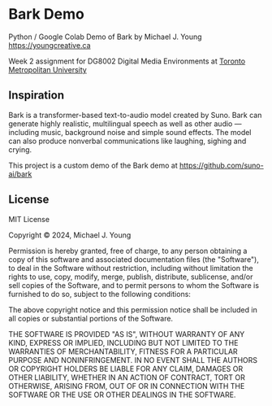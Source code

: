 # Bark Demo

Python / Google Colab Demo of Bark by Michael J. Young
https://youngcreative.ca

Week 2 assignment for DG8002 Digital Media Environments at [Toronto Metropolitan University](https://torontomu.ca)


## Inspiration

Bark is a transformer-based text-to-audio model created by Suno. Bark can generate highly realistic, multilingual speech as well as other audio — including music, background noise and simple sound effects. The model can also produce nonverbal communications like laughing, sighing and crying.

This project is a custom demo of the Bark demo at https://github.com/suno-ai/bark


## License

MIT License

Copyright © 2024, Michael J. Young

Permission is hereby granted, free of charge, to any person obtaining a copy
of this software and associated documentation files (the "Software"), to deal
in the Software without restriction, including without limitation the rights
to use, copy, modify, merge, publish, distribute, sublicense, and/or sell
copies of the Software, and to permit persons to whom the Software is
furnished to do so, subject to the following conditions:

The above copyright notice and this permission notice shall be included in all
copies or substantial portions of the Software.

THE SOFTWARE IS PROVIDED "AS IS", WITHOUT WARRANTY OF ANY KIND, EXPRESS OR
IMPLIED, INCLUDING BUT NOT LIMITED TO THE WARRANTIES OF MERCHANTABILITY,
FITNESS FOR A PARTICULAR PURPOSE AND NONINFRINGEMENT. IN NO EVENT SHALL THE
AUTHORS OR COPYRIGHT HOLDERS BE LIABLE FOR ANY CLAIM, DAMAGES OR OTHER
LIABILITY, WHETHER IN AN ACTION OF CONTRACT, TORT OR OTHERWISE, ARISING FROM,
OUT OF OR IN CONNECTION WITH THE SOFTWARE OR THE USE OR OTHER DEALINGS IN THE
SOFTWARE.

